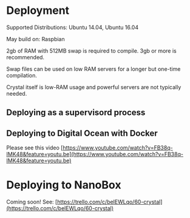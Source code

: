 # Deployment

Supported Distributions: Ubuntu 14.04, Ubuntu 16.04

May build on: Raspbian

2gb of RAM with 512MB swap is required to compile. 3gb or more is recommended.

Swap files can be used on low RAM servers for a longer but one-time compilation.

Crystal itself is low-RAM usage and powerful servers are not typically needed.

## Deploying as a supervisord process

## Deploying to Digital Ocean with Docker

Please see this video [https://www.youtube.com/watch?v=FB38q-IMK48&feature=youtu.be](https://www.youtube.com/watch?v=FB38q-IMK48&feature=youtu.be)

# Deploying to NanoBox

Coming soon! See: [https://trello.com/c/belEWLqo/60-crystal](https://trello.com/c/belEWLqo/60-crystal)

